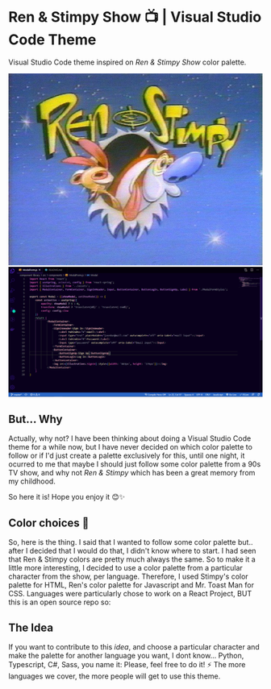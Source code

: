 # Ren & Stimpy Show 📺 | Visual Studio Code Theme

Visual Studio Code theme inspired on *Ren & Stimpy Show* color palette.

<img src="./img/ren_stimpy_show_logo.jpg" alt="Ren and Stimpy show logo">

<img src="./img/theme.png" alt="Theme view">

## But... Why

Actually, why not? I have been thinking about doing a Visual Studio Code theme for a while now, but I have never decided on which color palette to follow or if I'd just create a palette exclusively for this, until one night, it ocurred to me that maybe I should just follow some color palette from a 90s TV show, and why not *Ren & Stimpy* which has been a great memory from my childhood.

So here it is! Hope you enjoy it 😊✨

## Color choices 🎨

So, here is the thing. I said that I wanted to follow some color palette but.. after I decided that I would do that, I didn't know where to start. I had seen that Ren & Stimpy colors are pretty much always the same. So to make it a little more interesting, I decided to use a color palette from a particular character from the show, per language.
Therefore, I used Stimpy's color palette for HTML, Ren's color palette for Javascript and Mr. Toast Man for CSS.
Languages were particularly chose to work on a React Project, BUT this is an open source repo so:

## The Idea

If you want to contribute to this _idea_, and choose a particular character and make the palette for another language you want, I dont know... Python, Typescript, C#, Sass, you name it: Please, feel free to do it! ⚡ The more languages we cover, the more people will get to use this theme.
